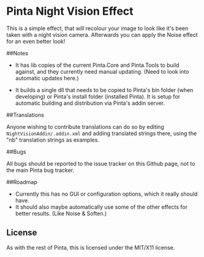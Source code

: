 # Pinta Night Vision Effect

This is a simple effect, that will recolour your image to look like it's been taken with a night vision camera. Afterwards you can apply the Noise effect for an even better look!

##Notes

- It has lib copies of the current Pinta.Core and Pinta.Tools to build against, and they currently need manual updating. (Need to look into automatic updates here.)

- It builds a single dll that needs to be copied to Pinta's bin folder 
(when developing) or Pinta's install folder (installed Pinta). It is setup for automatic building and distribution via Pinta's addin server.

##Translations

Anyone wishing to contribute translations can do so by editing ```NightVisionAddin/.addin.xml``` and adding translated strings there, using the "nb" translation strings as examples.

##Bugs

All bugs should be reported to the issue tracker on this Github page, not to the main Pinta bug tracker.

##Roadmap

- Currently this has no GUI or configuration options,  which it really should have.
- It should also maybe automatically use some of the other effects for better results. (Like Noise & Soften.)

## License

As with the rest of Pinta, this is licensed under the MIT/X11 license.
